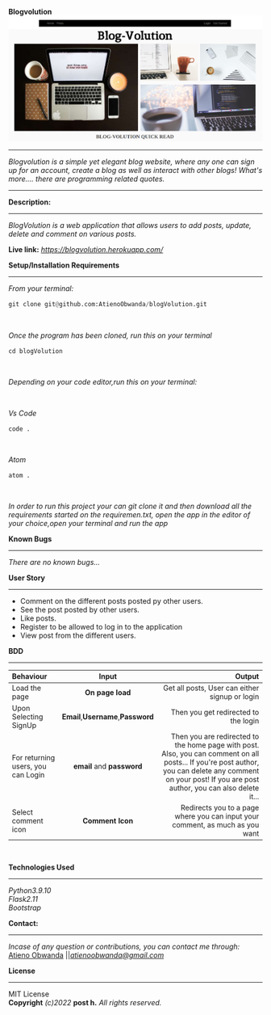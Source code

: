**Blogvolution**
![Alt text](./app/static/project.png?raw=true "Optional Title")
****
*Blogvolution is a simple yet elegant blog website, where any one can sign up for an account, create a blog as well as interact with other blogs! What's more.... there are programming related quotes.*
****
**Description:**
****
*BlogVolution is a web application that allows users to add posts, update, delete and comment on various posts.*
<br />

**Live link:**  *https://blogvolution.herokuapp.com/* <br />


**Setup/Installation Requirements** 
****
*From your terminal:* <br />
```py
git clone git@github.com:AtienoObwanda/blogVolution.git
```
<br />

*Once the program has been cloned, run this on your terminal* <br />

```
cd blogVolution
```

<br />

*Depending on your code editor,run this on your terminal:* <br />

<br />

*Vs Code* <br />

```
code .
```
<br />

*Atom* <br />
```
atom .
```
<br />

*In order to run this project your can git clone it and then download all the requirements started on the requiremen.txt, open the app in the editor of your choice,open your terminal and run the  app*
<br />

**Known Bugs**
****
*There are no known bugs...*



**User Story** <br/>
****

* Comment on the different posts posted py other users. <br/>
* See the post posted by other users. <br/>
* Like posts. <br/>
* Register to be allowed to log in to the application <br/>
* View post from the different users. <br/>

**BDD** <br/>
****
| Behaviour | Input | Output |
| :---------------- | :---------------: | ------------------: |
| Load the page | **On page load** | Get all posts, User can either signup or login|
| Upon Selecting SignUp| **Email**,**Username**,**Password** | Then you get redirected to the login|
| For returning users, you can Login | **email** and **password** | Then you are redirected to the home page with post. Also, you can comment on all posts... If you're post author, you can delete any comment on your post! If you are post author, you can also delete it...|
| Select comment icon | **Comment Icon** | Redirects you to a page where you can input your comment, as much as you want|

<br/>

**Technologies Used** <br/>
****

*Python3.9.10*<br />
*Flask2.11*<br />
*Bootstrap*<br />


**Contact:**
****

*Incase of any question or contributions, you can contact me through:*
 [Atieno Obwanda](https://github.com/AtienoObwanda) ||*atienoobwanda@gmail.com* </br>


**License**
****
MIT License <br/>
**Copyright** *(c)2022* **post h.** *All rights reserved.*

